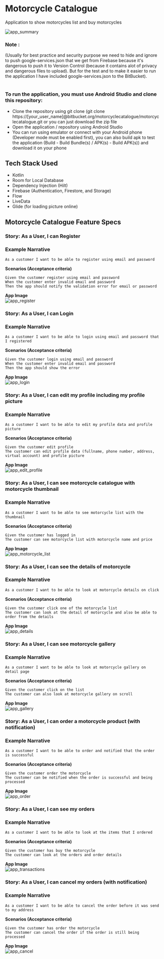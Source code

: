 # Motorcycle Catalogue
Application to show motorcycles list and buy motorcycles

![app_summary](https://drive.google.com/uc?id=1U0aiqeSK7e2qbh8u1lXi-BtXH9KzyszZ)

### **Note :**
(Usually for best practice and security purpose we need to hide and ignore to push google-services.json that we get from Firebase because it's dangerous to push it to Version Control (because it contains alot of privacy and dangerous files to upload). But for the test and to make it easier to run the application I have included google-services.json to the BitBucket).
<br />
<br />
### **To run the application, you must use Android Studio and clone this repository:**
- Clone the repository using git clone (git clone https://[your_user_name]@bitbucket.org/motorcyclecatalogue/motorcyclecatalogue.git or you can just download the zip file<br />
- Open the application / repository using Android Studio<br />
- You can run using emulator or connect with your Android phone (Developer mode must be enabled first), you can also build apk to test the application (Build - Build Bundle(s) / APK(s) - Build APK(s)) and download it on your phone<br />

## **Tech Stack Used**
- Kotlin<br />
- Room for Local Database<br />
- Dependency Injection (Hilt)<br />
- Firebase (Authentication, Firestore, and Storage)<br />
- Flow<br />
- LiveData<br />
- Glide (for loading picture online)<br />

## **Motorcycle Catalogue Feature Specs**
### **Story: As a User, I can Register**

### **Example Narrative**
```
As a customer I want to be able to register using email and password
```
**Scenarios (Acceptance criteria)**<br />
```
Given the customer register using email and password
When the customer enter invalid email and password
Then the app should notify the validation error for email or password
```
**App Image**<br />
![app_register](https://drive.google.com/uc?id=1ybGmf-0wd30WbLY0rVExNze0LbisVZqS)

### **Story: As a User, I can Login**

### **Example Narrative**
```
As a customer I want to be able to login using email and password that I registered
```
**Scenarios (Acceptance criteria)**<br />
```
Given the customer login using email and password
When the customer enter invalid email and password
Then the app should show the error
```
**App Image**<br />
![app_login](https://drive.google.com/uc?id=1Xs2C-TCmlVyVMwkSzJAWZCYX0PGclTGb)

### **Story: As a User, I can edit my profile including my profile picture**
### **Example Narrative**
```
As a customer I want to be able to edit my profile data and profile picture
```
**Scenarios (Acceptance criteria)**<br />
```
Given the customer edit profile
The customer can edit profile data (fullname, phone number, address, virtual account) and profile picture
```
**App Image**<br />
![app_edit_profile](https://drive.google.com/uc?id=1f5miWM9svx-pTwqXDj7yjB4SoWFlT-Qa)

### **Story: As a User, I can see motorcycle catalogue with motorcycle thumbnail**
### **Example Narrative**
```
As a customer I want to be able to see motorcycle list with the thumbnail
```
**Scenarios (Acceptance criteria)**<br />
```
Given the customer has logged in
The customer can see motorcycle list with motorcycle name and price
```
**App Image**<br />
![app_motorcycle_list](https://drive.google.com/uc?id=1c6Tmdc0mxJdFn5Wf7M3En8kNXF03r3Bn)

### **Story: As a User, I can see the details of motorcycle**
### **Example Narrative**
```
As a customer I want to be able to look at motorcycle details on click
```
**Scenarios (Acceptance criteria)**<br />
```
Given the customer click one of the motorcycle list
The customer can look at the detail of motorcycle and also be able to order from the details
```
**App Image**<br />
![app_details](https://drive.google.com/uc?id=1B9wo7UVidKhbUKxq__9D1sMedkYUhllu)

### **Story: As a User, I can see motorcycle gallery**
### **Example Narrative**
```
As a customer I want to be able to look at motorcycle gallery on detail page
```
**Scenarios (Acceptance criteria)**<br />
```
Given the customer click on the list
The customer can also look at motorcycle gallery on scroll
```
**App Image**<br />
![app_gallery](https://drive.google.com/uc?id=1VMwemFKXMvcY_G2vPkyeOb_rDV5Pg57o)

### **Story: As a User, I can order a motorcycle product (with notification)**
### **Example Narrative**
```
As a customer I want to be able to order and notified that the order is successful
```
**Scenarios (Acceptance criteria)**<br />
```
Given the customer order the motorcycle
The customer can be notified when the order is successful and being processed
```
**App Image**<br />
![app_order](https://drive.google.com/uc?id=1j6K2iLfMHshcdmyhIemvAquEeQmBec2o)

### **Story: As a User, I can see my orders**
### **Example Narrative**
```
As a customer I want to be able to look at the items that I ordered
```
**Scenarios (Acceptance criteria)**<br />
```
Given the customer has buy the motorcycle
The customer can look at the orders and order details
```
**App Image**<br />
![app_transactions](https://drive.google.com/uc?id=1qZT-sAcCy4lfy6Wg79WgKEwtsrjxhT0P)

### **Story: As a User, I can cancel my orders (with notification)**
### **Example Narrative**
```
As a customer I want to be able to cancel the order before it was send to my address
```
**Scenarios (Acceptance criteria)**<br />
```
Given the customer has order the motorcycle
The customer can cancel the order if the order is still being processed
```
**App Image**<br />
![app_cancel](https://drive.google.com/uc?id=1dDympQTQzK383eer3Y67v5KxYbBSC11X)
